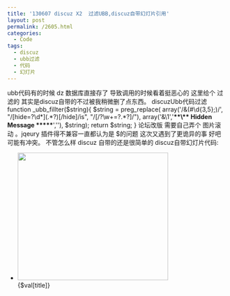 ```yaml
---
title: '130607 discuz X2  过滤UBB,discuz自带幻灯片引用'
layout: post
permalink: /2605.html
categories:
  - Code
tags:
  - discuz
  - ubb过滤
  - 代码
  - 幻灯片
---
```

ubb代码有的时候 dz 数据库直接存了 导致调用的时候看着挺恶心的 这里给个 过滤的 其实是discuz自带的不过被我稍微删了点东西。 discuzUbb代码过滤 function \_ubb\_fillter($string){ $string = preg\_replace( array('/&(#\d{3,5};)/', "/\[hide=?\d\*\](.\*?)\[\/hide\]/is", "/\[\/?\w+=?.\*?\]/"), array('&\\1','<b>\*\*\\*\* Hidden Message \*\*\***</b>',''), $string); return $string; } 论坛改版 需要自己弄个 图片滚动 。jqeury 插件得不兼容一直都认为是 $的问题 这次又遇到了更诡异的事 好吧可能有冲突。 不管怎么样 discuz 自带的还是很简单的 discuz自带幻灯片代码: <div class="slidebox"> <ul class="slideshow"> <!--{loop $bigpic $key $val}--> <li style="width: 345px; height: 293px;"> <a href="{$val[weburl]}" target="\_blank"> <img src="{$val['attachment']}" width="345px;" height="293px;" /> </a> <span class="title">{$val[title]}</span> </li> <!--{/loop}--> </ul> </div> <script lang="javascript"> runslideshow(); </script>